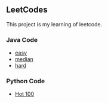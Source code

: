 LeetCodes
------------

This project is my learning of leetcode.

### Java Code

- [easy](/src/_java/easy/ReadMe.md)
- [median](/src/_java/median/ReadMe.md)
- [hard](/src/_java/hard/ReadMe.md)


### Python Code

- [Hot 100](/src/_python/ReadMe.md)
